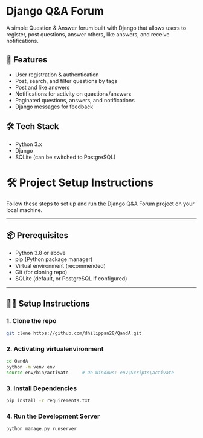 # Django Q&A Forum

A simple Question & Answer forum built with Django that allows users to register, post questions, answer others, like answers, and receive notifications.

## 🚀 Features

- User registration & authentication
- Post, search, and filter questions by tags
- Post and like answers
- Notifications for activity on questions/answers
- Paginated questions, answers, and notifications
- Django messages for feedback

## 🛠️ Tech Stack

- Python 3.x
- Django
- SQLite (can be switched to PostgreSQL)

# 🛠️ Project Setup Instructions

Follow these steps to set up and run the Django Q&A Forum project on your local machine.

---

## 📦 Prerequisites

- Python 3.8 or above
- pip (Python package manager)
- Virtual environment (recommended)
- Git (for cloning repo)
- SQLite (default, or PostgreSQL if configured)

---

## 🧑‍💻 Setup Instructions

### 1. Clone the repo

```bash
git clone https://github.com/dhilippan28/QandA.git
```

### 2. Activating virtualenvironment

```bash
cd QandA
python -m venv env
source env/bin/activate     # On Windows: env\Scripts\activate
```

### 3. Install Dependencies

```bash
pip install -r requirements.txt
```

### 4. Run the Development Server

```bash
python manage.py runserver
```
